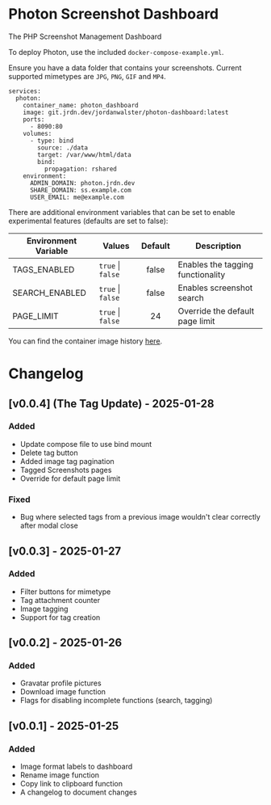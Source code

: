 # Photon Screenshot Dashboard

The PHP Screenshot Management Dashboard

To deploy Photon, use the included `docker-compose-example.yml`.

Ensure you have a data folder that contains your screenshots. Current supported mimetypes are `JPG`, `PNG`, `GIF` and `MP4`.

```
services:
  photon:
    container_name: photon_dashboard
    image: git.jrdn.dev/jordanwalster/photon-dashboard:latest
    ports:
      - 8090:80
    volumes:
      - type: bind
        source: ./data
        target: /var/www/html/data
        bind:
          propagation: rshared
    environment:
      ADMIN_DOMAIN: photon.jrdn.dev
      SHARE_DOMAIN: ss.example.com
      USER_EMAIL: me@example.com
```

There are additional environment variables that can be set to enable experimental features (defaults are set to false):


| Environment Variable | Values            | Default | Description                        |
| -------------------- | ----------------- |:-------:| ---------------------------------- |
| TAGS_ENABLED         | `true` \| `false` |  false  | Enables the tagging functionality  |
| SEARCH_ENABLED       | `true` \| `false` |  false  | Enables screenshot search          |
| PAGE_LIMIT           | `true` \| `false` |   24    | Override the default page limit    |

You can find the container image history [here](https://git.jrdn.dev/jordanwalster/-/packages/container/photon-dashboard/versions).

# Changelog

## [v0.0.4] (The Tag Update) - 2025-01-28

### Added

- Update compose file to use bind mount
- Delete tag button
- Added image tag pagination
- Tagged Screenshots pages
- Override for default page limit 

### Fixed

- Bug where selected tags from a previous image wouldn't clear correctly after modal close

## [v0.0.3] - 2025-01-27

### Added

- Filter buttons for mimetype
- Tag attachment counter
- Image tagging
- Support for tag creation


## [v0.0.2] - 2025-01-26

### Added

- Gravatar profile pictures
- Download image function
- Flags for disabling incomplete functions (search, tagging)

## [v0.0.1] - 2025-01-25

### Added

- Image format labels to dashboard
- Rename image function
- Copy link to clipboard function
- A changelog to document changes
